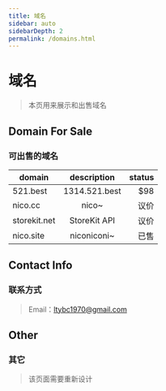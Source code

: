 ```yaml
---
title: 域名
sidebar: auto
sidebarDepth: 2
permalink: /domains.html
---
```


# 域名

> 本页用来展示和出售域名

## Domain For Sale

### 可出售的域名

| domain        | description   |  status  |
| ------------- |:-------------:| --------:|
| 521.best      | 1314.521.best |  $98     |
| nico.cc       | nico~         |  议价     |
| storekit.net  | StoreKit API  |  议价    |
| nico.site     | niconiconi~   |  已售     |


## Contact Info

### 联系方式

> Email：ltybc1970@gmail.com

## Other

### 其它

> 该页面需要重新设计

 <Vssue :title="$title"/> 
